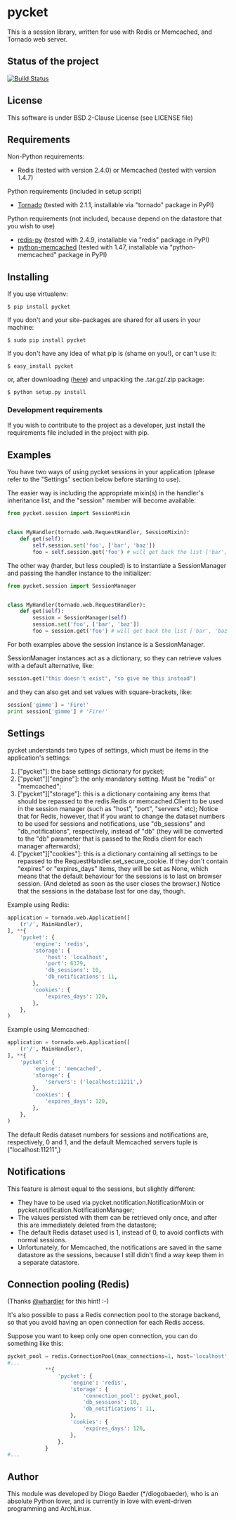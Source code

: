 # pycket
This is a session library, written for use with Redis or Memcached, and Tornado web server.

## Status of the project
[![Build Status](https://secure.travis-ci.org/diogobaeder/pycket.png)](http://travis-ci.org/diogobaeder/pycket)

## License
This software is under BSD 2-Clause License (see LICENSE file)

## Requirements
Non-Python requirements:

* Redis (tested with version 2.4.0) or Memcached (tested with version 1.4.7)

Python requirements (included in setup script)

* [Tornado](http://pypi.python.org/pypi/tornado/) (tested with 2.1.1, installable via "tornado" package in PyPI)

Python requirements (not included, because depend on the datastore that you wish to use)

* [redis-py](http://pypi.python.org/pypi/redis/) (tested with 2.4.9, installable via "redis" package in PyPI)
* [python-memcached](http://pypi.python.org/pypi/python-memcached/) (tested with 1.47, installable via "python-memcached" package in PyPI)

## Installing
If you use virtualenv:

```
$ pip install pycket
```

If you don't and your site-packages are shared for all users in your machine:

```
$ sudo pip install pycket
```

If you don't have any idea of what pip is (shame on you!), or can't use it:

```
$ easy_install pycket
```

or, after downloading ([here](http://pypi.python.org/pypi/pycket/)) and unpacking the .tar.gz/.zip package:

```
$ python setup.py install
```

### Development requirements
If you wish to contribute to the project as a developer, just install the requirements file included in the project with pip.

## Examples
You have two ways of using pycket sessions in your application (please refer to the "Settings" section below before starting to use).

The easier way is including the appropriate mixin(s) in the handler's inheritance list, and the "session" member will become available:

```python
from pycket.session import SessionMixin


class MyHandler(tornado.web.RequestHandler, SessionMixin):
    def get(self):
        self.session.set('foo', ['bar', 'baz'])
        foo = self.session.get('foo') # will get back the list ['bar', 'baz']
```

The other way (harder, but less coupled) is to instantiate a SessionManager and passing the handler instance to the initializer:

```python
from pycket.session import SessionManager


class MyHandler(tornado.web.RequestHandler):
    def get(self):
        session = SessionManager(self)
        session.set('foo', ['bar', 'baz'])
        foo = session.get('foo') # will get back the list ['bar', 'baz']
```

For both examples above the session instance is a SessionManager.

SessionManager instances act as a dictionary, so they can retrieve values with a default alternative, like:

```python
session.get("this doesn't exist", "so give me this instead")
```

and they can also get and set values with square-brackets, like:

```python
session['gimme'] = 'Fire!'
print session['gimme'] # 'Fire!'
```

## Settings
pycket understands two types of settings, which must be items in the application's settings:

1. ["pycket"]: the base settings dictionary for pycket;
2. ["pycket"]["engine"]: the only mandatory setting. Must be "redis" or "memcached";
1. ["pycket"]["storage"]: this is a dictionary containing any items that should be repassed to the redis.Redis or memcached.Client to be used in the session manager (such as "host", "port", "servers" etc); Notice that for Redis, however, that if you want to change the dataset numbers to be used for sessions and notifications, use "db_sessions" and "db_notifications", respectively, instead of "db" (they will be converted to the "db" parameter that is passed to the Redis client for each manager afterwards);
2. ["pycket"]["cookies"]: this is a dictionary containing all settings to be repassed to the RequestHandler.set_secure_cookie. If they don't contain "expires" or "expires_days" items, they will be set as None, which means that the default behaviour for the sessions is to last on browser session. (And deleted as soon as the user closes the browser.) Notice that the sessions in the database last for one day, though.

Example using Redis:

```python
application = tornado.web.Application([
    (r'/', MainHandler),
], **{
    'pycket': {
        'engine': 'redis',
        'storage': {
            'host': 'localhost',
            'port': 6379,
            'db_sessions': 10,
            'db_notifications': 11,
        },
        'cookies': {
            'expires_days': 120,
        },
    },
)
```

Example using Memcached:

```python
application = tornado.web.Application([
    (r'/', MainHandler),
], **{
    'pycket': {
        'engine': 'memcached',
        'storage': {
            'servers': ('localhost:11211',)
        },
        'cookies': {
            'expires_days': 120,
        },
    },
)
```

The default Redis dataset numbers for sessions and notifications are, respectively, 0 and 1, and the default Memcached servers tuple is ("localhost:11211",)

## Notifications
This feature is almost equal to the sessions, but slightly different:

* They have to be used via pycket.notification.NotificationMixin or pycket.notification.NotificationManager;
* The values persisted with them can be retrieved only once, and after this are immediately deleted from the datastore;
* The default Redis dataset used is 1, instead of 0, to avoid conflicts with normal sessions.
* Unfortunately, for Memcached, the notifications are saved in the same datastore as the sessions, because I still didn't find a way keep them in a separate datastore.

## Connection pooling (Redis)
(Thanks [@whardier](https://github.com/whardier) for this hint! :-)

It's also possible to pass a Redis connection pool to the storage backend, so that you avoid having an open connection for each Redis access.

Suppose you want to keep only one open connection, you can do something like this:

```python
pycket_pool = redis.ConnectionPool(max_connections=1, host='localhost', port=6379)
#...
            **{
                'pycket': {
                    'engine': 'redis',
                    'storage': {
                        'connection_pool': pycket_pool,
                        'db_sessions': 10,
                        'db_notifications': 11,
                    },
                    'cookies': {
                        'expires_days': 120,
                    },
                },
            }
#...
```

## Author
This module was developed by Diogo Baeder (*/diogobaeder), who is an absolute Python lover, and is currently in love with event-driven programming and ArchLinux.